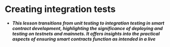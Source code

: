 # Creating integration tests
- ***This lesson transitions from unit testing to integration testing in smart contract development, highlighting the significance of deploying and testing on testnets and mainnets. It offers insights into the practical aspects of ensuring smart contracts function as intended in a live***
